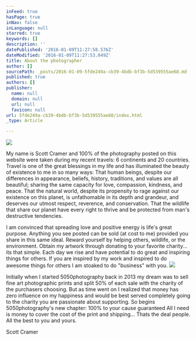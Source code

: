 ```yaml
---
inFeed: true
hasPage: true
inNav: false
inLanguage: null
starred: true
keywords: []
description: ''
datePublished: '2016-01-09T11:27:58.576Z'
dateModified: '2016-01-09T11:27:53.049Z'
title: About the photographer
author: []
sourcePath: _posts/2016-01-09-5fde249a-cb39-4bdb-bf3b-5d539555ae68.md
published: true
authors: []
publisher:
  name: null
  domain: null
  url: null
  favicon: null
url: 5fde249a-cb39-4bdb-bf3b-5d539555ae68/index.html
_type: Article

---
```

![](https://the-grid-user-content.s3-us-west-2.amazonaws.com/bc309be8-43fb-43f0-8a83-b4aee11a66e9.jpg)

My name is Scott Cramer and 100% of the photography posted on this website were taken during my recent travels: 6 continents and 20 countries. Travel is one of the great blessings in my life and has illuminated the beauty of existence to me in so many ways: That human beings, despite our differences in appearance, beliefs, history, traditions, and values are all beautiful; sharing the same capacity for love, compassion, kindness, and peace. That the natural world, despite its propensity to rage against our existence on this planet, is unfathomable in its depth and grandeur, and deserves our utmost respect, reverence, and conservation. That the wildlife that share our planet have every right to thrive and be protected from man's destructive tendencies.  

I am convinced that spreading love and positive energy is life's great purpose. Anything you see posted can be sold (at cost to me) provided you share in this same ideal. Reward yourself by helping others, wildlife, or the environment. Obtain my artwork through donating to your favorite charity... its that simple. Each day we rise and have potential to do great and inspiring things for others. If you are inspired by my work and inspired to do awesome things for others I am stoaked to do "business" with you. ![](https://the-grid-user-content.s3-us-west-2.amazonaws.com/e12718dc-5c5d-47ed-b561-7de88f2e9b2c.jpg)

Initially when I started 5050photography back in 2013 my dream was to sell fine art photographic prints and split 50% of each sale with the charity of the purchasers choosing. But as time went on I realized that money has zero influence on my happiness and would be best served completely going to the charity you are passionate about supporting. So begins 5050photography's new chapter: 100% to your cause guaranteed All I need is money to cover the cost of the print and shipping... Thats the deal people. All the best to you and yours.

Scott Cramer